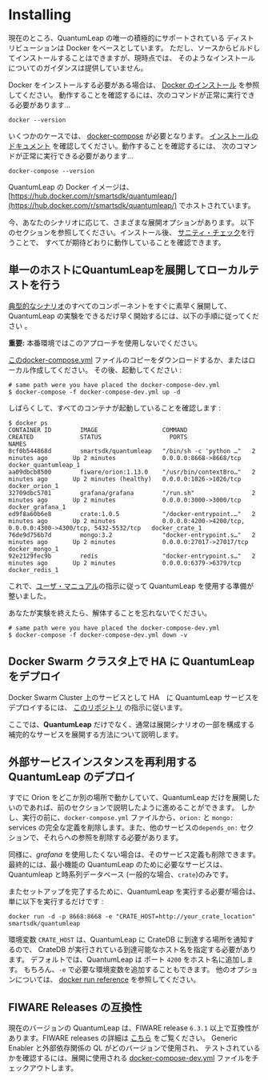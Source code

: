 # Installing

現在のところ、QuantumLeap の唯一の積極的にサポートされている
ディストリビューションは Docker をベースとしています。
ただし、ソースからビルドしてインストールすることはできますが、現時点では、
そのようなインストールについてのガイダンスは提供していません。

Docker をインストールする必要がある場合は、
[Docker のインストール](https://docs.docker.com/engine/installation/)
を参照してください。
動作することを確認するには、次のコマンドが正常に実行できる必要があります...

```
docker --version
```

いくつかのケースでは、 [docker-compose](https://docs.docker.com/compose/)
が必要となります。
[インストールのドキュメント](https://docs.docker.com/compose/install/)
を確認してください。動作することを確認するには、
次のコマンドが正常に実行できる必要があります...

```
docker-compose --version
```

QuantumLeap の Docker イメージは、
[https://hub.docker.com/r/smartsdk/quantumleap/](https://hub.docker.com/r/smartsdk/quantumleap/)
でホストされています。

今、あなたのシナリオに応じて、さまざまな展開オプションがあります。
以下のセクションを参照してください。インストール後、
[サニティ・チェック](check.md)を行うことで、
すべてが期待どおりに動作していることを確認できます。

## 単一のホストにQuantumLeapを展開してローカルテストを行う

[典型的なシナリオ](../index.md)のすべてのコンポーネントをすぐに素早く展開して、
QuantumLeap の実験をできるだけ早く開始するには、以下の手順に従ってください 。

**重要:** 本番環境ではこのアプローチを使用しないでください。

[このdocker-compose.yml](https://raw.githubusercontent.com/smartsdk/ngsi-timeseries-api/master/docker/docker-compose-dev.yml)
ファイルのコピーをダウンロードするか、またはローカル作成してください。
その後、起動してください :

```
# same path were you have placed the docker-compose-dev.yml
$ docker-compose -f docker-compose-dev.yml up -d
```

しばらくして、すべてのコンテナが起動していることを確認します :

```
$ docker ps
CONTAINER ID        IMAGE                  COMMAND                  CREATED             STATUS                   PORTS                                                           NAMES
8cf0b544868d        smartsdk/quantumleap   "/bin/sh -c 'python …"   2 minutes ago       Up 2 minutes             0.0.0.0:8668->8668/tcp                                          docker_quantumleap_1
aa09dbcb8500        fiware/orion:1.13.0    "/usr/bin/contextBro…"   2 minutes ago       Up 2 minutes (healthy)   0.0.0.0:1026->1026/tcp                                          docker_orion_1
32709dbc5701        grafana/grafana        "/run.sh"                2 minutes ago       Up 2 minutes             0.0.0.0:3000->3000/tcp                                          docker_grafana_1
ed9f8a60b6e8        crate:1.0.5            "/docker-entrypoint.…"   2 minutes ago       Up 2 minutes             0.0.0.0:4200->4200/tcp, 0.0.0.0:4300->4300/tcp, 5432-5532/tcp   docker_crate_1
76de9d756b7d        mongo:3.2              "docker-entrypoint.s…"   2 minutes ago       Up 2 minutes             0.0.0.0:27017->27017/tcp                                        docker_mongo_1
92e2129fec9b        redis                  "docker-entrypoint.s…"   2 minutes ago       Up 2 minutes             0.0.0.0:6379->6379/tcp                                          docker_redis_1
```

これで、[ユーザ・マニュアル](../user/index.md)の指示に従って
QuantumLeap を使用する準備が整いました。

あなたが実験を終えたら、解体することを忘れないでください。


```
# same path were you have placed the docker-compose-dev.yml
$ docker-compose -f docker-compose-dev.yml down -v
```

## Docker Swarm クラスタ上で HA に QuantumLeap をデプロイ

Docker Swarm Cluster 上のサービスとして HA　に QuantumLeap
サービスをデプロイするには、
[このリポジトリ](https://smartsdk-recipes.readthedocs.io/en/latest/data-management/quantumleap/readme/)
の指示に従います。

ここでは、**QuantumLeap** だけでなく、通常は展開シナリオの一部を構成する
補完的なサービスを展開する方法について説明します。

## 外部サービスインスタンスを再利用する QuantumLeap のデプロイ

すでに Orion をどこか別の場所で動かしていて、QuantumLeap
だけを展開したいのであれば、前のセクションで説明したように進めることができます。
しかし、実行の前に、`docker-compose.yml` ファイルから、`orion:` と
`mongo:` services の完全な定義を削除します。また、他のサービスの`depends_on:`
セクションで、それらへの参照を削除する必要があります。

同様に、*grafana* を使用したくない場合は、そのサービス定義も削除できます。
最終的には、最小機能の QuantumLeap のために必要なサービスは、Quantumleap
と時系列データベース (一般的な場合、`crate`)のみです。

またセットアップを完了するために、QuantumLeap を実行する必要が場合は、
単に以下を実行するだけです :

```
docker run -d -p 8668:8668 -e "CRATE_HOST=http://your_crate_location" smartsdk/quantumleap
```

環境変数 `CRATE_HOST` は、QuantumLeap に CrateDB に到達する場所を通知するので、
CrateDB が実行されている到達可能なホスト名を指定する必要があります。
デフォルトでは、QuantumLeap は ポート `4200` をホスト名に追加します。
もちろん、`-e` で必要な環境変数を追加することもできます。
他のオプションについては、
[docker run reference](https://docs.docker.com/engine/reference/run/)
を参照してください。

## FIWARE Releases の互換性

現在のバージョンの QuantumLeap は、FIWARE release `6.3.1`
以上で互換性があります。FIWARE releases の詳細は
[こちら](https://forge.fiware.org/plugins/mediawiki/wiki/fiware/index.php/Releases_and_Sprints_numbering,_with_mapping_to_calendar_dates)
をご覧ください。
Generic Enabler と外部依存関係の QL がどのバージョンで使用され、
テストされているかを確認するには、展開に使用される
[docker-compose-dev.yml](https://raw.githubusercontent.com/smartsdk/ngsi-timeseries-api/master/docker/docker-compose-dev.yml)
ファイルをチェックアウトします。
